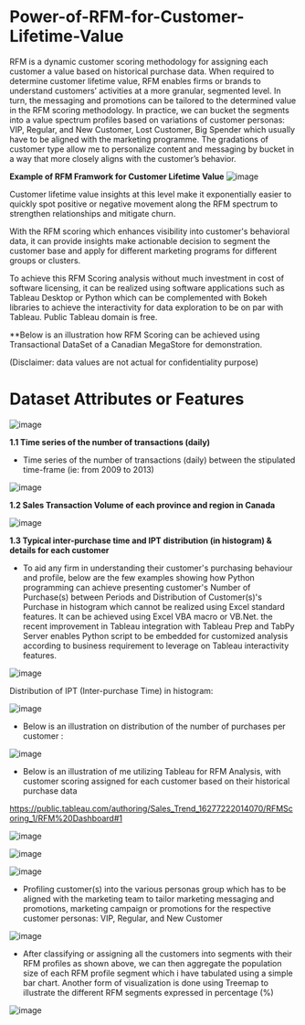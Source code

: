 # Power-of-RFM-for-Customer-Lifetime-Value


   RFM is a dynamic customer scoring methodology for assigning each customer a value based on historical purchase data. When required to determine customer lifetime value, RFM enables firms or brands to understand customers’ activities at a more granular, segmented level. In turn, the messaging and promotions can be tailored to the determined value in the RFM scoring methodology. In practice, we can bucket the segments into a value spectrum profiles based on variations of customer personas: VIP, Regular, and New Customer, Lost Customer, Big Spender which usually have to be aligned with the marketing programme. The gradations of customer type allow me to personalize content and messaging by bucket in a way that more closely aligns with the customer’s behavior.


**Example of RFM Framwork for Customer Lifetime Value**
![image](https://user-images.githubusercontent.com/32416129/128384542-5aa8be15-f2a5-4503-9cfa-0f2c78808490.png)

  Customer lifetime value insights at this level make it exponentially easier to quickly spot positive or negative movement along the RFM spectrum to strengthen relationships and mitigate churn.

   With the RFM scoring which enhances visibility into customer's behavioral data, it can provide insights make actionable decision to segment the customer base and apply for different marketing programs for different groups or clusters.

   To achieve this RFM Scoring analysis without much investment in cost of software licensing, it can be realized using software applications such as Tableau Desktop or Python which can be complemented with Bokeh libraries to achieve the interactivity for data exploration to be on par with Tableau. Public Tableau domain is free.

**Below is an illustration how RFM Scoring can be achieved using Transactional DataSet of a Canadian MegaStore for demonstration. 

(Disclaimer: data values are not actual for confidentiality purpose)

# Dataset Attributes or Features
![image](https://user-images.githubusercontent.com/32416129/128457373-cc7482a0-4fea-414b-af59-5ee2340ebff1.png)

**1.1 Time series of the number of transactions (daily)**

- Time series of the number of transactions (daily) between the stipulated time-frame (ie: from 2009 to 2013)

![image](https://user-images.githubusercontent.com/32416129/128457527-19b408ea-18d9-4066-93d6-9b9dc5109207.png)

**1.2 Sales Transaction Volume of each province and region in Canada**
 
![image](https://user-images.githubusercontent.com/32416129/128458081-b6b7fff0-1bbf-49d7-a7cd-e2c7c8bdf655.png)


**1.3 Typical inter-purchase time and IPT distribution (in histogram) & details for each customer**

 - To aid any firm in understanding their customer's purchasing behaviour and profile, below are the few examples showing how Python programming can achieve presenting customer's Number of Purchase(s) between Periods and Distribution of Customer(s)'s Purchase in histogram which cannot be realized using Excel standard features. It can be achieved using Excel VBA macro or VB.Net. the recent improvement in Tableau integration with Tableau Prep and TabPy Server enables Python script to be embedded for customized analysis according to business requirement to leverage on Tableau interactivity features. 

![image](https://user-images.githubusercontent.com/32416129/128458796-4bb8cc91-b7a7-472c-aae2-e7ea2d905535.png)


Distribution of IPT (Inter-purchase Time) in histogram:

![image](https://user-images.githubusercontent.com/32416129/128458837-0c08f5b9-ed53-4b65-b965-48020a8444d3.png)
 

- Below is an illustration on distribution of the number of purchases per customer :


![image](https://user-images.githubusercontent.com/32416129/128458694-96dc6091-c0df-4756-b267-6101183ef3fb.png)


- Below is an illustration of me utilizing Tableau for RFM Analysis, with customer scoring assigned for each customer based on their historical purchase data

https://public.tableau.com/authoring/Sales_Trend_16277222014070/RFMScoring_1/RFM%20Dashboard#1



![image](https://user-images.githubusercontent.com/32416129/128471821-9373075c-246e-4c55-bf7e-1bee9619b9b1.png)


![image](https://user-images.githubusercontent.com/32416129/128516337-ee5ea802-2269-43be-a4ed-7b37bd83124e.png)

![image](https://user-images.githubusercontent.com/32416129/128520126-9a010416-dffd-45a8-96a2-13e0a88c52ee.png)

- Profiling customer(s) into the various personas group which has to be aligned with the marketing team to tailor marketing messaging and promotions, marketing campaign or promotions for the respective customer personas: VIP, Regular, and New Customer 

![image](https://user-images.githubusercontent.com/32416129/128520048-ae432499-d8b8-4fec-b04f-1b444fcd858c.png)

- After classifying or assigning all the customers into segments with their RFM profiles as shown above, we can then aggregate the population size of each RFM profile segment which i have tabulated using a simple bar chart. Another form of visualization is done using Treemap to illustrate the different RFM segments expressed in percentage (%)
 
![image](https://user-images.githubusercontent.com/32416129/128456781-cffd78ea-1064-4e3a-b956-de3816759bbf.png)
